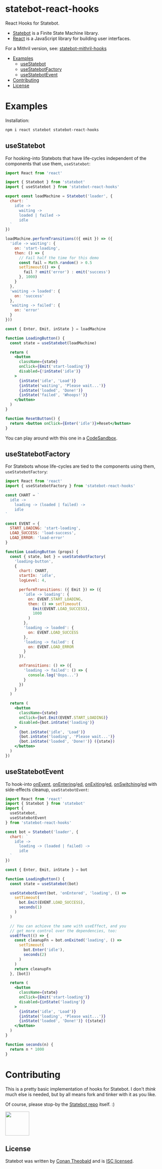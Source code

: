 # statebot-react-hooks

React Hooks for Statebot.

- [Statebot](https://github.com/shuckster/statebot) is a Finite State Machine library.
- [React](https://reactjs.org/) is a JavaScript library for building user interfaces.

For a Mithril version, see: [statebot-mithril-hooks](https://github.com/shuckster/statebot-mithril-hooks)

- [Examples](#examples)
  - [useStatebot](#usestatebot)
  - [useStatebotFactory](#usestatebotfactory)
  - [useStatebotEvent](#useStatebotEvent)
- [Contributing](#contributing)
- [License](#license)

# Examples

Installation:

```sh
npm i react statebot statebot-react-hooks
```

## useStatebot

For hooking-into Statebots that have life-cycles independent of the components that use them, `useStatebot`:

```jsx
import React from 'react'

import { Statebot } from 'statebot'
import { useStatebot } from 'statebot-react-hooks'

export const loadMachine = Statebot('loader', {
  chart: `
    idle ->
      waiting ->
      loaded | failed ->
      idle
  `
})

loadMachine.performTransitions(({ emit }) => ({
  'idle -> waiting': {
    on: 'start-loading',
    then: () => {
      // Fail half the time for this demo
      const fail = Math.random() > 0.5
      setTimeout(() => {
        fail ? emit('error') : emit('success')
      }, 1000)
    }
  },
  'waiting -> loaded': {
    on: 'success'
  },
  'waiting -> failed': {
    on: 'error'
  }
}))

const { Enter, Emit, inState } = loadMachine

function LoadingButton() {
  const state = useStatebot(loadMachine)

  return (
    <button
      className={state}
      onClick={Emit('start-loading')}
      disabled={!inState('idle')}
    >
      {inState('idle', 'Load')}
      {inState('waiting', 'Please wait...')}
      {inState('loaded', 'Done!')}
      {inState('failed', 'Whoops!')}
    </button>
  )
}

function ResetButton() {
  return <button onClick={Enter('idle')}>Reset</button>
}
```

You can play around with this one in a [CodeSandbox](https://codesandbox.io/s/statebot-react-ot3xe?file=/src/Loader.js).

## useStatebotFactory

For Statebots whose life-cycles are tied to the components using them, `useStatebotFactory`:

```jsx
import React from 'react'
import { useStatebotFactory } from 'statebot-react-hooks'

const CHART = `
  idle ->
    loading -> (loaded | failed) ->
    idle
`

const EVENT = {
  START_LOADING: 'start-loading',
  LOAD_SUCCESS: 'load-success',
  LOAD_ERROR: 'load-error'
}

function LoadingButton (props) {
  const { state, bot } = useStatebotFactory(
    'loading-button',
    {
      chart: CHART,
      startIn: 'idle',
      logLevel: 4,

      performTransitions: ({ Emit }) => ({
        'idle -> loading': {
          on: EVENT.START_LOADING,
          then: () => setTimeout(
            Emit(EVENT.LOAD_SUCCESS),
            1000
          )
        },
        'loading -> loaded': {
          on: EVENT.LOAD_SUCCESS
        },
        'loading -> failed': {
          on: EVENT.LOAD_ERROR
        }
      }),

      onTransitions: () => ({
        'loading -> failed': () => {
          console.log('Oops...')
        }
      })
    }
  )

  return (
    <button
      className={state}
      onClick={bot.Emit(EVENT.START_LOADING)}
      disabled={bot.inState('loading')}
    >
      {bot.inState('idle', 'Load')}
      {bot.inState('loading', 'Please wait...')}
      {bot.inState('loaded', 'Done!')} ({state})
    </button>
  )
})
```

## useStatebotEvent

To hook-into [onEvent](https://shuckster.github.io/statebot/#statebotfsmonevent), [onEntering](https://shuckster.github.io/statebot/#statebotfsmonentering)/[ed](https://shuckster.github.io/statebot/#statebotfsmonentered), [onExiting](https://shuckster.github.io/statebot/#statebotfsmonexiting)/[ed](https://shuckster.github.io/statebot/#statebotfsmonexited), [onSwitching](https://shuckster.github.io/statebot/#statebotfsmonswitching)/[ed](https://shuckster.github.io/statebot/#statebotfsmonswitched) with side-effects cleanup, `useStatebotEvent`:

```jsx
import React from 'react'
import { Statebot } from 'statebot'
import {
  useStatebot,
  useStatebotEvent
} from 'statebot-react-hooks'

const bot = Statebot('loader', {
  chart: `
    idle ->
      loading -> (loaded | failed) ->
      idle
  `
})

const { Enter, Emit, inState } = bot

function LoadingButton() {
  const state = useStatebot(bot)

  useStatebotEvent(bot, 'onEntered', 'loading', () =>
    setTimeout(
      bot.Emit(EVENT.LOAD_SUCCESS),
      seconds(1)
    )
  )

  // You can achieve the same with useEffect, and you
  // get more control over the dependencies, too:
  useEffect(() => {
    const cleanupFn = bot.onExited('loading', () =>
      setTimeout(
        bot.Enter('idle'),
        seconds(2)
      )
    )
    return cleanupFn
  }, [bot])

  return (
    <button
      className={state}
      onClick={Emit('start-loading')}
      disabled={inState('loading')}
    >
      {inState('idle', 'Load')}
      {inState('loading', 'Please wait...')}
      {inState('loaded', 'Done!')} ({state})
    </button>
  )
}

function seconds(n) {
  return n * 1000
}

```

# Contributing

This is a pretty basic implementation of hooks for Statebot. I don't *think* much else is needed, but by all means fork and tinker with it as you like.

Of course, please stop-by the [Statebot repo](https://github.com/shuckster/statebot) itself. :)

<img src="./logo-small.png" width="75" />

## License

Statebot was written by [Conan Theobald](https://github.com/shuckster/) and is [ISC licensed](./LICENSE).
